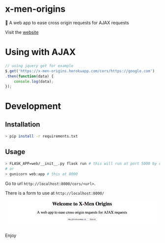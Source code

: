 # x-men-origins
:fax: A web app to ease cross origin requests for AJAX requests

Visit the [website](https://x-men-origins.herokuapp.com/)

# Using with AJAX

```js
// using jquery get for example
$.get('https://x-men-origins.herokuapp.com/cors/https://google.com')
.then(function(data) {
    console.log(data);
});
```

# Development

## Installation
```sh
> pip install -r requirements.txt
```

## Usage
```sh
> FLASK_APP=web/__init__.py flask run # this will run at port 5000 by default
# or
> gunicorn web:app # this at 8000
```
Go to url `http://localhost:8000/cors/<url>`.

There is a form to use at `http://localhost:8000/`

![home page](https://github.com/shubhodeep9/x-men-origins/raw/master/.github/Screen%20Shot%202018-04-13%20at%202.54.18%20PM.png)

Enjoy
